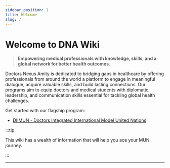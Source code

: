 ```yaml
---
sidebar_position: 1
title: Welcome
slug: /
---
```


# Welcome to DNA Wiki

>**Empowering medical professionals with knowledge, skills, and a global network for better health outcomes.**

Doctors Nexus Amity is dedicated to bridging gaps in healthcare by offering professionals from around the world a platform to engage in meaningful dialogue, acquire valuable skills, and build lasting connections. Our programs aim to equip doctors and medical students with diplomatic, leadership, and communication skills essential for tackling global health challenges.

Get started with our flagship program:
- [DIIMUN - Doctors Integrated International Model United Nations](./diimun)

:::tip

This wiki has a wealth of information that will help you ace your MUN journey.

:::

---